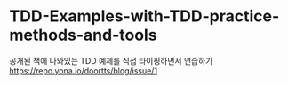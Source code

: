 # TDD-Examples-with-TDD-practice-methods-and-tools
공개된 책에 나와있는 TDD 예제를 직접 타이핑하면서 연습하기 <br>
https://repo.yona.io/doortts/blog/issue/1
